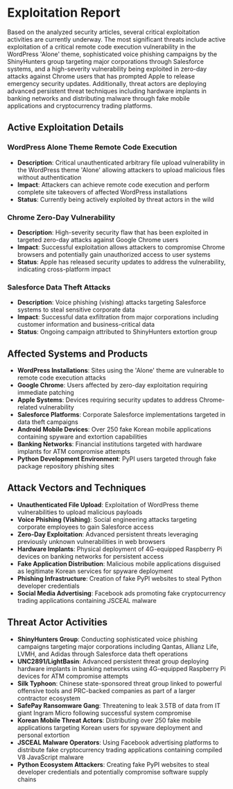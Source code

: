 # Exploitation Report

Based on the analyzed security articles, several critical exploitation activities are currently underway. The most significant threats include active exploitation of a critical remote code execution vulnerability in the WordPress 'Alone' theme, sophisticated voice phishing campaigns by the ShinyHunters group targeting major corporations through Salesforce systems, and a high-severity vulnerability being exploited in zero-day attacks against Chrome users that has prompted Apple to release emergency security updates. Additionally, threat actors are deploying advanced persistent threat techniques including hardware implants in banking networks and distributing malware through fake mobile applications and cryptocurrency trading platforms.

## Active Exploitation Details

### WordPress Alone Theme Remote Code Execution
- **Description**: Critical unauthenticated arbitrary file upload vulnerability in the WordPress theme 'Alone' allowing attackers to upload malicious files without authentication
- **Impact**: Attackers can achieve remote code execution and perform complete site takeovers of affected WordPress installations
- **Status**: Currently being actively exploited by threat actors in the wild

### Chrome Zero-Day Vulnerability
- **Description**: High-severity security flaw that has been exploited in targeted zero-day attacks against Google Chrome users
- **Impact**: Successful exploitation allows attackers to compromise Chrome browsers and potentially gain unauthorized access to user systems
- **Status**: Apple has released security updates to address the vulnerability, indicating cross-platform impact

### Salesforce Data Theft Attacks
- **Description**: Voice phishing (vishing) attacks targeting Salesforce systems to steal sensitive corporate data
- **Impact**: Successful data exfiltration from major corporations including customer information and business-critical data
- **Status**: Ongoing campaign attributed to ShinyHunters extortion group

## Affected Systems and Products

- **WordPress Installations**: Sites using the 'Alone' theme are vulnerable to remote code execution attacks
- **Google Chrome**: Users affected by zero-day exploitation requiring immediate patching
- **Apple Systems**: Devices requiring security updates to address Chrome-related vulnerability
- **Salesforce Platforms**: Corporate Salesforce implementations targeted in data theft campaigns
- **Android Mobile Devices**: Over 250 fake Korean mobile applications containing spyware and extortion capabilities
- **Banking Networks**: Financial institutions targeted with hardware implants for ATM compromise attempts
- **Python Development Environment**: PyPI users targeted through fake package repository phishing sites

## Attack Vectors and Techniques

- **Unauthenticated File Upload**: Exploitation of WordPress theme vulnerabilities to upload malicious payloads
- **Voice Phishing (Vishing)**: Social engineering attacks targeting corporate employees to gain Salesforce access
- **Zero-Day Exploitation**: Advanced persistent threats leveraging previously unknown vulnerabilities in web browsers
- **Hardware Implants**: Physical deployment of 4G-equipped Raspberry Pi devices on banking networks for persistent access
- **Fake Application Distribution**: Malicious mobile applications disguised as legitimate Korean services for spyware deployment
- **Phishing Infrastructure**: Creation of fake PyPI websites to steal Python developer credentials
- **Social Media Advertising**: Facebook ads promoting fake cryptocurrency trading applications containing JSCEAL malware

## Threat Actor Activities

- **ShinyHunters Group**: Conducting sophisticated voice phishing campaigns targeting major corporations including Qantas, Allianz Life, LVMH, and Adidas through Salesforce data theft operations
- **UNC2891/LightBasin**: Advanced persistent threat group deploying hardware implants in banking networks using 4G-equipped Raspberry Pi devices for ATM compromise attempts
- **Silk Typhoon**: Chinese state-sponsored threat group linked to powerful offensive tools and PRC-backed companies as part of a larger contractor ecosystem
- **SafePay Ransomware Gang**: Threatening to leak 3.5TB of data from IT giant Ingram Micro following successful system compromise
- **Korean Mobile Threat Actors**: Distributing over 250 fake mobile applications targeting Korean users for spyware deployment and personal extortion
- **JSCEAL Malware Operators**: Using Facebook advertising platforms to distribute fake cryptocurrency trading applications containing compiled V8 JavaScript malware
- **Python Ecosystem Attackers**: Creating fake PyPI websites to steal developer credentials and potentially compromise software supply chains